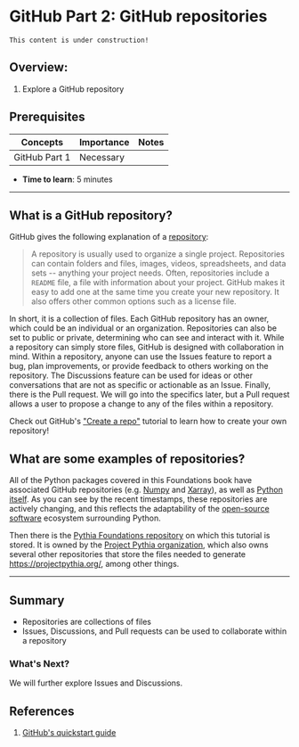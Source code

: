 # GitHub Part 2: GitHub repositories

```{note}
This content is under construction!
```

## Overview:

1. Explore a GitHub repository

## Prerequisites

| Concepts      | Importance | Notes |
| ------------- | ---------- | ----- |
| GitHub Part 1 | Necessary  |       |

- **Time to learn**: 5 minutes

---

## What is a GitHub repository?

GitHub gives the following explanation of a [repository](https://docs.github.com/en/get-started/quickstart/hello-world):

> A repository is usually used to organize a single project. Repositories can contain folders and files, images, videos, spreadsheets, and data sets -- anything your project needs. Often, repositories include a `README` file, a file with information about your project. GitHub makes it easy to add one at the same time you create your new repository. It also offers other common options such as a license file.

In short, it is a collection of files. Each GitHub repository has an owner, which could be an individual or an organization. Repositories can also be set to public or private, determining who can see and interact with it. While a repository can simply store files, GitHub is designed with collaboration in mind. Within a repository, anyone can use the Issues feature to report a bug, plan improvements, or provide feedback to others working on the repository. The Discussions feature can be used for ideas or other conversations that are not as specific or actionable as an Issue. Finally, there is the Pull request. We will go into the specifics later, but a Pull request allows a user to propose a change to any of the files within a repository.

Check out GitHub's ["Create a repo"](https://docs.github.com/en/get-started/quickstart/create-a-repo) tutorial to learn how to create your own repository!

## What are some examples of repositories?

All of the Python packages covered in this Foundations book have associated GitHub repositories (e.g. [Numpy](https://github.com/numpy/numpy) and [Xarray](https://github.com/pydata/xarray)), as well as [Python itself](https://github.com/python/cpython). As you can see by the recent timestamps, these repositories are actively changing, and this reflects the adaptability of the [open-source software](https://opensource.org/osd) ecosystem surrounding Python.

Then there is the [Pythia Foundations repository](https://github.com/ProjectPythia/pythia-foundations) on which this tutorial is stored. It is owned by the [Project Pythia organization](https://github.com/ProjectPythia), which also owns several other repositories that store the files needed to generate https://projectpythia.org/, among other things.

---

## Summary

- Repositories are collections of files
- Issues, Discussions, and Pull requests can be used to collaborate within a repository

### What's Next?

We will further explore Issues and Discussions.

## References

1. [GitHub's quickstart guide](https://docs.github.com/en/get-started/quickstart)

